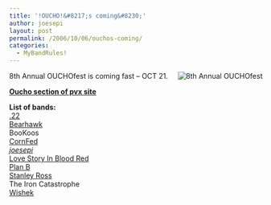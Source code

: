```yaml
---
title: '!OUCHO!&#8217;s coming&#8230;'
author: joesepi
layout: post
permalink: /2006/10/06/ouchos-coming/
categories:
  - MyBandRules!
---
```

<img align="right" title="8th Annual OUCHOfest" alt="8th Annual OUCHOfest" src="http://pensamplivox.com/oucho/oucho8_sm.jpg" />8th Annual OUCHOfest is coming fast &#8211; OCT 21.

**<a target="_blank" title="!OUCHO!" href="http://www.pensamplivox.com/oucho">Oucho section of pvx site</a>**

**List of bands:**  
<a target="_blank" href="http://www.myspace.com/rockband22">.22</a>  
<a target="_blank" href="/bearhawk">Bearhawk</a>  
BooKoos  
<a target="_blank" href="http://www.freemarvin.com">CornFed</a>  
<a target="_blank" href="http://www.joesepi.com">*joesepi*</a>  
<a target="_blank" href="http://www.myspace.com/lovestoryinbloodred">Love Story In Blood Red</a>  
<a target="_blank" href="http://myspace.com/planband">Plan B</a>  
<a target="_blank" href="http://www.myspace.com/stanleyross">Stanley Ross</a>  
The Iron Catastrophe  
<a target="_blank" href="http://myspace.com/wishek">Wishek</a>
